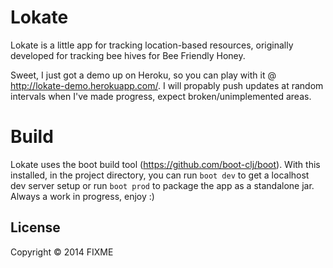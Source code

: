# Lokate

Lokate is a little app for tracking location-based resources, originally developed for tracking bee hives for Bee Friendly Honey.

Sweet, I just got a demo up on Heroku, so you can play with it @ http://lokate-demo.herokuapp.com/. I will propably push updates at random intervals when I've made progress, expect broken/unimplemented areas.

# Build

Lokate uses the boot build tool (https://github.com/boot-clj/boot). With this installed, in the project directory, you can run ```boot dev``` to get a localhost dev server setup or run ```boot prod``` to package the app as a standalone jar. Always a work in progress, enjoy :)

## License

Copyright © 2014 FIXME

